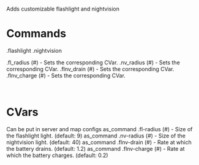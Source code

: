 Adds customizable flashlight and nightvision


# Commands
.flashlight 
.nightvision 

.fl_radius (#)    -  Sets the corresponding CVar.
.nv_radius (#)    -  Sets the corresponding CVar.
.flnv_drain (#)   -  Sets the corresponding CVar.
.flnv_charge (#)  -  Sets the corresponding CVar.

<BR>

# CVars
Can be put in server and map configs
as_command .fl-radius (#)    -  Size of the flashlight light. (default: 9)
as_command .nv-radius (#)    -  Size of the nightvision light. (default: 40)
as_command .flnv-drain (#)   -  Rate at which the battery drains. (default: 1.2)
as_command .flnv-charge (#)  -  Rate at which the battery charges. (default: 0.2)
